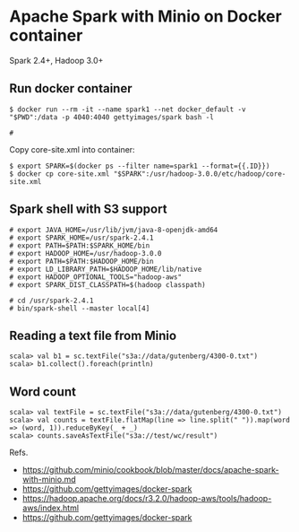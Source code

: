# Apache Spark with Minio on Docker container

Spark 2.4+, Hadoop 3.0+

## Run docker container

```
$ docker run --rm -it --name spark1 --net docker_default -v "$PWD":/data -p 4040:4040 gettyimages/spark bash -l

#
```

Copy core-site.xml into container:
```
$ export SPARK=$(docker ps --filter name=spark1 --format={{.ID}})
$ docker cp core-site.xml "$SPARK":/usr/hadoop-3.0.0/etc/hadoop/core-site.xml
```

## Spark shell with S3 support
```
# export JAVA_HOME=/usr/lib/jvm/java-8-openjdk-amd64
# export SPARK_HOME=/usr/spark-2.4.1
# export PATH=$PATH:$SPARK_HOME/bin
# export HADOOP_HOME=/usr/hadoop-3.0.0
# export PATH=$PATH:$HADOOP_HOME/bin
# export LD_LIBRARY_PATH=$HADOOP_HOME/lib/native
# export HADOOP_OPTIONAL_TOOLS="hadoop-aws"
# export SPARK_DIST_CLASSPATH=$(hadoop classpath)
```

```
# cd /usr/spark-2.4.1
# bin/spark-shell --master local[4]
```

## Reading a text file from Minio
```
scala> val b1 = sc.textFile("s3a://data/gutenberg/4300-0.txt")
scala> b1.collect().foreach(println)
```

## Word count
```
scala> val textFile = sc.textFile("s3a://data/gutenberg/4300-0.txt")
scala> val counts = textFile.flatMap(line => line.split(" ")).map(word => (word, 1)).reduceByKey(_ + _)
scala> counts.saveAsTextFile("s3a://test/wc/result")

```

Refs.
- https://github.com/minio/cookbook/blob/master/docs/apache-spark-with-minio.md
- https://github.com/gettyimages/docker-spark
- https://hadoop.apache.org/docs/r3.2.0/hadoop-aws/tools/hadoop-aws/index.html
- https://github.com/gettyimages/docker-spark
